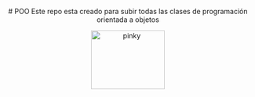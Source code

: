  <p align="center">
# POO
Este repo esta creado para subir todas las clases de programación orientada a objetos 
  
 <p align="center">
<img 
  src="![giphy](https://github.com/user-attachments/assets/0c1f2452-8c2b-4959-85d8-0f44c983a3fc)" alt="pinky"  style="width: 150px; height: 120px; object-fit: contain;">


